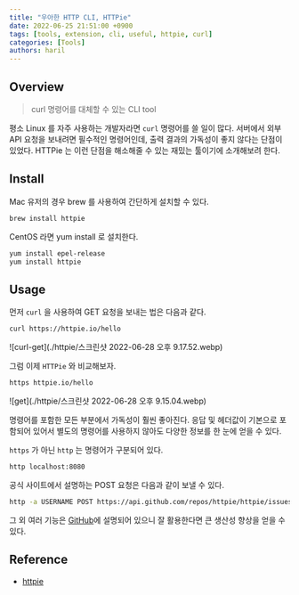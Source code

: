 ```yaml
---
title: "우아한 HTTP CLI, HTTPie"
date: 2022-06-25 21:51:00 +0900
tags: [tools, extension, cli, useful, httpie, curl]
categories: [Tools]
authors: haril
---
```


## Overview

> curl 명령어를 대체할 수 있는 CLI tool

평소 Linux 를 자주 사용하는 개발자라면 `curl` 명령어를 쓸 일이 많다. 서버에서 외부 API 요청을 보내려면 필수적인 명령어인데, 출력 결과의 가독성이 좋지 않다는 단점이 있었다. HTTPie 는 이런 단점을 해소해줄 수 있는 재밌는 툴이기에 소개해보려 한다.

## Install

Mac 유저의 경우 brew 를 사용하여 간단하게 설치할 수 있다.

```bash
brew install httpie
```

CentOS 라면 yum install 로 설치한다.

```bash
yum install epel-release
yum install httpie
```

## Usage

먼저 `curl` 을 사용하여 GET 요청을 보내는 법은 다음과 같다.

```bash
curl https://httpie.io/hello
```

![curl-get](./httpie/스크린샷 2022-06-28 오후 9.17.52.webp)

그럼 이제 `HTTPie` 와 비교해보자.

```bash
https httpie.io/hello
```

![get](./httpie/스크린샷 2022-06-28 오후 9.15.04.webp)

명령어를 포함한 모든 부분에서 가독성이 훨씬 좋아진다. 응답 및 헤더값이 기본으로 포함되어 있어서 별도의 명령어를 사용하지 않아도 다양한 정보를 한 눈에 얻을 수 있다.

`https` 가 아닌 `http` 는 명령어가 구분되어 있다.

```bash
http localhost:8080
```

공식 사이트에서 설명하는 POST 요청은 다음과 같이 보낼 수 있다.

```bash
http -a USERNAME POST https://api.github.com/repos/httpie/httpie/issues/83/comments body='HTTPie is awesome! :heart:'
```

그 외 여러 기능은 [GitHub](https://github.com/httpie/httpie)에 설명되어 있으니 잘 활용한다면 큰 생산성 향상을 얻을 수 있다.

## Reference

- [httpie](https://github.com/httpie/httpie)
